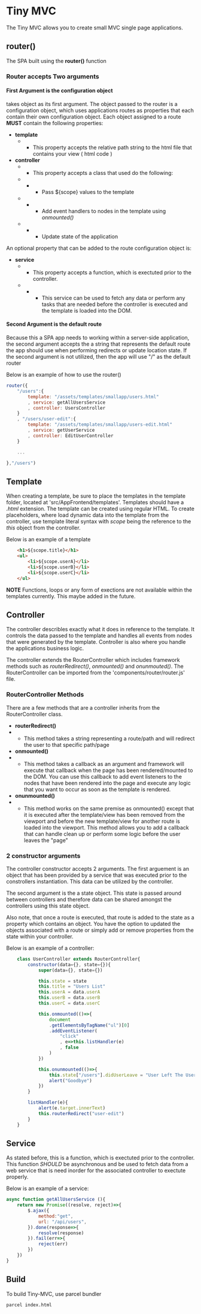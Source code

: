# Tiny MVC

The Tiny MVC allows you to create small MVC single page applications. 

## router()

The SPA built using the **router()** function

### Router accepts Two arguments

#### First Argument is the configuration object

takes object as its first argument. The object passed to the router is a configuration object, which uses applications routes as properties that each contain their own configuration object. Each object assigned to a route **MUST** contain the following properties:
* **template**
    * * This property accepts the relative path string to the html file that contains your view ( html code )
* **controller**
    * * This property accepts a class that used do the following:
    * * * Pass ${scope} values to the template
    * * * Add event handlers to nodes in the template using *onmounted()* 
    * * * Update state of the application

An optional property that can be added to the route configuration object is: 
* **service** 
    * * This property accepts a function, which is exectuted prior to the controller.
    * * * This service can be used to fetch any data or perform any tasks that are needed before the controller is executed and the template is loaded into the DOM.


#### Second Argument is the default route

Because this a SPA app needs to working within a server-side application, the second argument accepts the a string that represents the default route the app should use when performing redirects or update location state. If the second argument is not utilized, then the app will use "/" as the default router

Below is an example of how to use the router()

```javascript
router({
    "/users":{
        template: "/assets/templates/smallapp/users.html"
        , service: getAllUsersService
        , controller: UsersController
    }
    , "/users/user-edit":{
        template: "/assets/templates/smallapp/users-edit.html"
        , service: getUserService
        , controller: EditUserController
    }

    ...

},"/users")

```

## Template

When creating a template, be sure to place the templates in the template folder, located at 'src/AppFrontend/templates'. Templates should have a *.html* extension. The template can be created using regular HTML. To create placeholders, where load dynamic data into the template from the controller, use template literal syntax with _*scope*_ being the reference to the _*this*_ object from the controller.

Below is an example of a template
```html
    <h1>${scope.title}</h1>
    <ul>
        <li>${scope.userA}</li>
        <li>${scope.userB}</li>
        <li>${scope.userC}</li>
    </ul>
```

**NOTE** 
Functions, loops or any form of exections are not available within the templates currently. This maybe added in the future.

## Controller

The controller describles exactly what it does in reference to the template. It controls the data passed to the template and handles all events from nodes that were generated by the template. Controller is also where you handle the applications business logic.

The controller extends the RouterController which includes framework methods such as *routerRedirect()*, *onmounted()* and *onunmouted()*.  The RouterController can be imported from the 'components/router/router.js' file.

### RouterController Methods 

There are a few methods that are a controller inherits from the RouterController class.

* **routerRedirect()**
* * This method takes a string representing a route/path and will redirect the user to that specific path/page
* **onmounted()**
* * This method takes a callback as an argument and framework will execute that callback when the page has been rendered/mounted to the DOM. You can use this callback to add event listeners to the nodes that have been rendered into the page and execute any logic that you want to occur as soon as the template is rendered.
* **onunmounted()**
* * This method works on the same premise as onmounted() except that it is executed after the template/view has been removed from the viewport and before the new template/view for another route is loaded into the viewport. This method allows you to add a callback that can handle clean up or perform some logic before the user leaves the "page"

### 2 constructor arguments

The controller constructor accepts 2 arguments. The first arguement is an object that has been provided by a service that was executed prior to the constrollers instantiation. This data can be utilized by the controller.

The second argument is the a state object.  This state is passed around between controllers and therefore data can be shared amongst the controllers using this state object.

Also note, that once a route is executed, that route is added to the state as a property which contains an object. You have the option to updated the objects associated with a route or simply add or remove properties from the state within your controller.



Below is an example of a controller:
```javascript
    class UserController extends RouterController{
        constructor(data={}, state={}){
            super(data={}, state={})

            this.state = state
            this.title = "Users List"
            this.userA = data.userA
            this.userB = data.userB
            this.userC = data.userC

            this.onmounted(()=>{
                document
                .getElementsByTagName("ul")[0]
                .addEventListener(
                    "click"
                    , e=>this.listHandler(e)
                    , false
                )
            })

            this.onunmounted(()=>{
                this.state["/users"].didUserLeave = "User Left The Users List Page."
                alert("Goodbye")
            })
        }

        listHandler(e){
            alert(e.target.innerText)
            this.routerRedirect("user-edit")
        }
    }
```

## Service

As stated before, this is a function, which is exectuted prior to the controller. This function _SHOULD_ be asynchronous and be used to fetch data from a web service that is need inorder for the associated controller to exectute properly.

Below is an example of a service:
```javascript
async function getAllUsersService (){
    return new Promise((resolve, reject)=>{
        $.ajax({
            method:"get",
            url: "/api/users",
        }).done(response=>{
            resolve(response)
        }).fail(err=>{
            reject(err)
        })
    })
}
```


## Build
To build Tiny-MVC, use parcel bundler
```
parcel index.html
```
